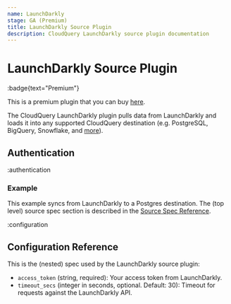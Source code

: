 ```yaml
---
name: LaunchDarkly
stage: GA (Premium)
title: LaunchDarkly Source Plugin
description: CloudQuery LaunchDarkly source plugin documentation
---
```

# LaunchDarkly Source Plugin

:badge{text="Premium"}

This is a premium plugin that you can buy [here](/integrations/launchdarkly).

The CloudQuery LaunchDarkly plugin pulls data from LaunchDarkly and loads it into any supported CloudQuery destination (e.g. PostgreSQL, BigQuery, Snowflake, and [more](/docs/plugins/destinations/overview)).

## Authentication

:authentication

### Example

This example syncs from LaunchDarkly to a Postgres destination. The (top level) source spec section is described in the [Source Spec Reference](/docs/reference/source-spec).

:configuration

## Configuration Reference

This is the (nested) spec used by the LaunchDarkly source plugin:

- `access_token` (string, required):
  Your access token from LaunchDarkly.
- `timeout_secs` (integer in seconds, optional. Default: 30):
  Timeout for requests against the LaunchDarkly API.
